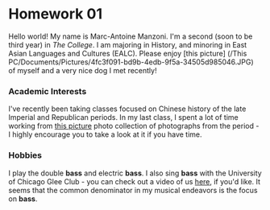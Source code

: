 # Homework 01

Hello world! My name is Marc-Antoine Manzoni.
I'm a second (soon to be third year) in *The College*.
I am majoring in History, and minoring in East Asian Languages and Cultures (EALC). Please enjoy [this picture] (/This PC/Documents/Pictures/4fc3f091-bd9b-4edb-9f5a-34505d985046.JPG) of myself and a very nice dog I met recently!
### Academic Interests
I've recently been taking classes focused on Chinese history of the late Imperial and Republican periods. In my last class, I spent a lot of time working from [this picture](https://repository.duke.edu/dc/gamble) photo collection of photographs from the period - I highly encourage you to take a look at it if you have time.
### Hobbies
I play the double **bass** and electric **bass**. I also sing **bass** with the University of Chicago Glee Club - you can check out a video of us [here](https://www.youtube.com/watch?v=7OD1kwWEbuY), if you'd like. It seems that the common denominator in my musical endeavors is the focus on **bass**. 


